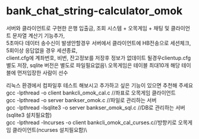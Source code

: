 # bank_chat_string-calculator_omok
서버와 클라이언트로 구현한 은행 입출금, 조회 시스템 + 오목게임 + 채팅 및 클라이언트 문자열 계산기 기능추가,\
5초마다 데이터 송수신이 발생안할경우 서버에서 클라이언트에 HB전송으로 세션체크, 5회이상 응답없을 경우 세션종료,\
client.cfg에 계좌번호, 비번, 잔고정보를 저장후 정보가 없데이트 될경우clientup.cfg별도 저장, sqlite 버전은 별도로 파일필요없음\ 
오목게임은 테이블 최대10개 해당 테이블에 먼저입장한 사람이 선수 
 
리눅스 환경에서 컴파일후 테스트 해보시고 추가하고 싶은 기능이 있으면 추천해 주세요\
gcc -lpthread -o client bankcli_omok_cal.c //좌표로 오목게임 클라이언트 \
gcc -lpthread -o server bankser_omok.c //파일로 관리하는 서버\
gcc -lpthread -lsqlite3 -o server bankser_omok_sql.c //DB로 관리하는 서버 (sqlite3 설치필요함)\
gcc -lpthread -lncurses -o client bankcli_omok_cal_curses.c//방향키로 오목게임 클라이언트(ncurses 설치필요함)\
